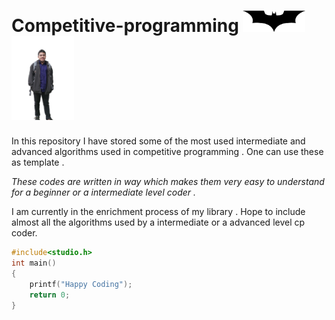 # Competitive-programming <img src="zzzzzzzz Batarang.png" width="100"></div>   <img src="zzzzzzz Me.png" width="100"></div>    

In this repository I have stored some of the most used intermediate and advanced algorithms used in competitive programming .
One can use these as  template . 

*These codes are written in way which makes them very easy to understand for a beginner or a intermediate level coder .*<br>

I am currently in the enrichment process of my library . Hope to include almost all the algorithms used by a intermediate or a advanced level cp coder.

```c
#include<studio.h>
int main()
{
    printf("Happy Coding");
    return 0;
}
```
  
